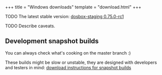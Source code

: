 +++
title = "Windows downloads"
template = "download.html"
+++

TODO The latest stable version: [dosbox-staging 0.75.0-rc1](/)

TODO Describe caveats.

## Development snapshot builds

You can always check what's cooking on the master branch :)

These builds might be slow or unstable, they are designed with developers
and testers in mind: [download instructions for snapshot builds](
https://github.com/dosbox-staging/dosbox-staging#development-snapshot-builds)
